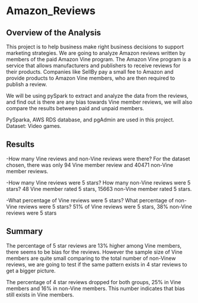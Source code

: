 # Amazon_Reviews
## Overview of the Analysis
This project is to help business make right business decisions to support marketing strategies. We are going to analyze Amazon reviews written by members of the paid Amazon Vine program. The Amazon Vine program is a service that allows manufacturers and publishers to receive reviews for their products. Companies like SellBy pay a small fee to Amazon and provide products to Amazon Vine members, who are then required to publish a review.

We will be using pySpark to extract and analyze the data from the reviews, and find out is there are any bias towards Vine member reviews, we will also compare the results between paid and unpaid members.

PySparka, AWS RDS database, and pgAdmin are used in this project. Dataset: Video games.

## Results

-How many Vine reviews and non-Vine reviews were there?
 For the dataset chosen, there was only 94 Vine member review and 40471 non-Vine member reviews.
 
-How many Vine reviews were 5 stars? How many non-Vine reviews were 5 stars?
 48 Vine member rated 5 stars, 15663 non-Vine member rated 5 stars.
 
-What percentage of Vine reviews were 5 stars? What percentage of non-Vine reviews were 5 stars?
51% of Vine reviews were 5 stars, 38% non-Vine reviews were 5 stars

## Summary
The percentage of 5 star reviews are 13% higher among Vine members, there seems to be bias for the reviews. However the sample size of Vine members are quite small comparing to the total number of non-Vinew reviews, we are going to test if the same pattern exists in 4 star reviews to get a bigger picture.

The percentage of 4 star reviews dropped for both groups, 25% in Vine members and 16% in non-Vine members. This number indicates that bias still exists in Vine members.

